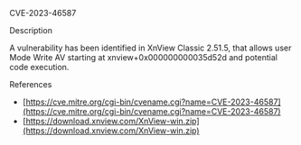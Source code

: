 CVE-2023-46587

Description

A vulnerability has been identified in XnView Classic 2.51.5, that allows user Mode Write AV starting at xnview+0x000000000035d52d and potential code execution.

References
* [https://cve.mitre.org/cgi-bin/cvename.cgi?name=CVE-2023-46587](https://cve.mitre.org/cgi-bin/cvename.cgi?name=CVE-2023-46587)
* [https://download.xnview.com/XnView-win.zip](https://download.xnview.com/XnView-win.zip)
